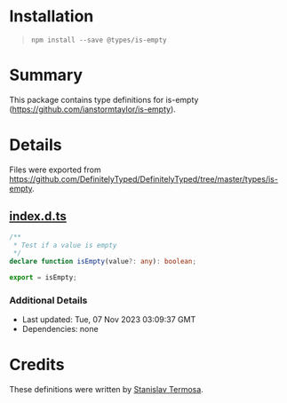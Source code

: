 # Installation

> `npm install --save @types/is-empty`

# Summary

This package contains type definitions for is-empty (<https://github.com/ianstormtaylor/is-empty>).

# Details

Files were exported from <https://github.com/DefinitelyTyped/DefinitelyTyped/tree/master/types/is-empty>.

## [index.d.ts](https://github.com/DefinitelyTyped/DefinitelyTyped/tree/master/types/is-empty/index.d.ts)

```ts
/**
 * Test if a value is empty
 */
declare function isEmpty(value?: any): boolean;

export = isEmpty;

```

### Additional Details

* Last updated: Tue, 07 Nov 2023 03:09:37 GMT
* Dependencies: none

# Credits

These definitions were written by [Stanislav Termosa](https://github.com/termosa).
